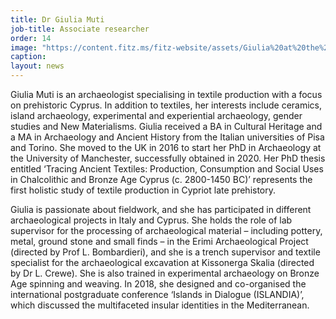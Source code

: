 ```yaml
---
title: Dr Giulia Muti
job-title: Associate researcher
order: 14
image: "https://content.fitz.ms/fitz-website/assets/Giulia%20at%20the%20Pella%20Museum.jpg?key=exhibition"
caption:
layout: news
---
```

Giulia Muti is an archaeologist specialising in textile production with a focus on prehistoric Cyprus. In addition to textiles, her interests include ceramics, island archaeology, experimental and experiential archaeology, gender studies and New Materialisms. Giulia received a BA in Cultural Heritage and a MA in Archaeology and Ancient History from the Italian universities of Pisa and Torino. She moved to the UK in 2016 to start her PhD in Archaeology at the University of Manchester, successfully obtained in 2020. Her PhD thesis entitled ‘Tracing Ancient Textiles: Production, Consumption and Social Uses in Chalcolithic and Bronze Age Cyprus (c. 2800-1450 BC)’ represents the first holistic study of textile production in Cypriot late prehistory.

Giulia is passionate about fieldwork, and she has participated in different archaeological projects in Italy and Cyprus. She holds the role of lab supervisor for the processing of archaeological material – including pottery, metal, ground stone and small finds – in the Erimi Archaeological Project (directed by Prof L. Bombardieri), and she is a trench supervisor and textile specialist for the archaeological excavation at Kissonerga Skalia (directed by Dr L. Crewe). She is also trained in experimental archaeology on Bronze Age spinning and weaving. In 2018, she designed and co-organised the international postgraduate conference ‘Islands in Dialogue (ISLANDIA)’, which discussed the multifaceted insular identities in the Mediterranean.
